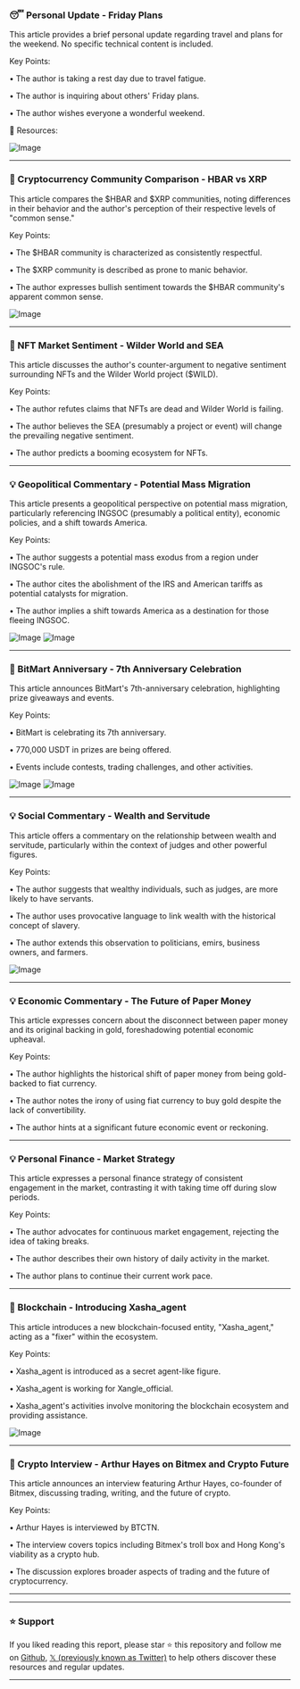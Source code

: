 ### 😴 Personal Update - Friday Plans

This article provides a brief personal update regarding travel and plans for the weekend.  No specific technical content is included.

Key Points:

• The author is taking a rest day due to travel fatigue.


• The author is inquiring about others' Friday plans.


• The author wishes everyone a wonderful weekend.


🔗 Resources:

![Image](https://pbs.twimg.com/media/Gl_fRW0X0AA1AI_?format=jpg&name=900x900)

---
### 🤖 Cryptocurrency Community Comparison - HBAR vs XRP

This article compares the $HBAR and $XRP communities, noting differences in their behavior and the author's perception of their respective levels of "common sense."

Key Points:

• The $HBAR community is characterized as consistently respectful.


• The $XRP community is described as prone to manic behavior.


• The author expresses bullish sentiment towards the $HBAR community's apparent common sense.


![Image](https://pbs.twimg.com/media/Gl9usrLXgAAKHT3?format=jpg&name=small)

---
### 🤖 NFT Market Sentiment - Wilder World and SEA

This article discusses the author's counter-argument to negative sentiment surrounding NFTs and the Wilder World project ($WILD).

Key Points:

• The author refutes claims that NFTs are dead and Wilder World is failing.


• The author believes the SEA (presumably a project or event) will change the prevailing negative sentiment.


• The author predicts a booming ecosystem for NFTs.

---
### 💡 Geopolitical Commentary - Potential Mass Migration

This article presents a geopolitical perspective on potential mass migration, particularly referencing INGSOC (presumably a political entity), economic policies, and a shift towards America.

Key Points:

• The author suggests a potential mass exodus from a region under INGSOC's rule.


• The author cites the abolishment of the IRS and American tariffs as potential catalysts for migration.


• The author implies a shift towards America as a destination for those fleeing INGSOC.


![Image](https://pbs.twimg.com/media/Gl_j8A1WAAAV9mY?format=jpg&name=small)
![Image](https://pbs.twimg.com/media/Gl_AnZiXIAEJIXD?format=jpg&name=240x240)

---
### 🚀 BitMart Anniversary - 7th Anniversary Celebration

This article announces BitMart's 7th-anniversary celebration, highlighting prize giveaways and events.

Key Points:

• BitMart is celebrating its 7th anniversary.


• 770,000 USDT in prizes are being offered.


• Events include contests, trading challenges, and other activities.


![Image](https://pbs.twimg.com/media/Gl_gdOmXYAATFsE?format=jpg&name=900x900)
![Image](https://pbs.twimg.com/media/Gl_gc9MWcAA8oC6?format=jpg&name=medium)

---
### 💡 Social Commentary - Wealth and Servitude

This article offers a commentary on the relationship between wealth and servitude, particularly within the context of judges and other powerful figures.

Key Points:

• The author suggests that wealthy individuals, such as judges, are more likely to have servants.


• The author uses provocative language to link wealth with the historical concept of slavery.


• The author extends this observation to politicians, emirs, business owners, and farmers.



![Image](https://pbs.twimg.com/media/Gl9GNFaXgAAq48n?format=jpg&name=900x900)

---
### 💡 Economic Commentary - The Future of Paper Money

This article expresses concern about the disconnect between paper money and its original backing in gold, foreshadowing potential economic upheaval.

Key Points:

• The author highlights the historical shift of paper money from being gold-backed to fiat currency.


• The author notes the irony of using fiat currency to buy gold despite the lack of convertibility.


• The author hints at a significant future economic event or reckoning.

---
### 💡 Personal Finance - Market Strategy

This article expresses a personal finance strategy of consistent engagement in the market, contrasting it with taking time off during slow periods.

Key Points:

• The author advocates for continuous market engagement, rejecting the idea of taking breaks.


• The author describes their own history of daily activity in the market.


• The author plans to continue their current work pace.


---
### 🚀 Blockchain - Introducing Xasha_agent

This article introduces a new blockchain-focused entity, "Xasha_agent," acting as a "fixer" within the ecosystem.

Key Points:

• Xasha_agent is introduced as a secret agent-like figure.


• Xasha_agent is working for Xangle_official.


• Xasha_agent's activities involve monitoring the blockchain ecosystem and providing assistance.


![Image](https://pbs.twimg.com/ext_tw_video_thumb/1899749483216281600/pu/img/jv9Z6yahrByMJEMd.jpg)

---
### 🤖 Crypto Interview - Arthur Hayes on Bitmex and Crypto Future

This article announces an interview featuring Arthur Hayes, co-founder of Bitmex, discussing trading, writing, and the future of crypto.

Key Points:

• Arthur Hayes is interviewed by BTCTN.


• The interview covers topics including Bitmex's troll box and Hong Kong's viability as a crypto hub.


• The discussion explores broader aspects of trading and the future of cryptocurrency.

---


---

### ⭐️ Support

If you liked reading this report, please star ⭐️ this repository and follow me on [Github](https://github.com/Drix10), [𝕏 (previously known as Twitter)](https://x.com/DRIX_10_) to help others discover these resources and regular updates.

---